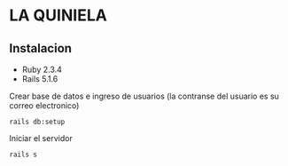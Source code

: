 # LA QUINIELA

## Instalacion

* Ruby 2.3.4
* Rails 5.1.6

Crear base de datos e ingreso de usuarios (la contranse del usuario es su correo electronico)

```
rails db:setup
```

Iniciar el servidor

```
rails s
```
